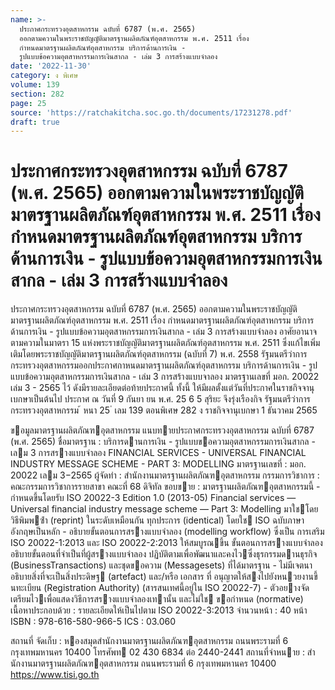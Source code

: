 ```yaml
---
name: >-
  ประกาศกระทรวงอุตสาหกรรม ฉบับที่ 6787 (พ.ศ. 2565)
  ออกตามความในพระราชบัญญัติมาตรฐานผลิตภัณฑ์อุตสาหกรรม พ.ศ. 2511 เรื่อง
  กำหนดมาตรฐานผลิตภัณฑ์อุตสาหกรรม บริการด้านการเงิน -
  รูปแบบข้อความอุตสาหกรรมการเงินสากล - เล่ม 3 การสร้างแบบจำลอง
date: '2022-11-30'
category: ง พิเศษ
volume: 139
section: 282
page: 25
source: 'https://ratchakitcha.soc.go.th/documents/17231278.pdf'
draft: true
---
```


# ประกาศกระทรวงอุตสาหกรรม ฉบับที่ 6787 (พ.ศ. 2565) ออกตามความในพระราชบัญญัติมาตรฐานผลิตภัณฑ์อุตสาหกรรม พ.ศ. 2511 เรื่อง กำหนดมาตรฐานผลิตภัณฑ์อุตสาหกรรม บริการด้านการเงิน - รูปแบบข้อความอุตสาหกรรมการเงินสากล - เล่ม 3 การสร้างแบบจำลอง

ประกาศกระทรวงอุตสาหกรรม ฉบับที่ 6787 (พ.ศ. 2565) ออกตามความในพระราชบัญญัติมาตรฐานผลิตภัณฑ์อุตสาหกรรม พ.ศ. 2511 เรื่อง กำหนดมาตรฐานผลิตภัณฑ์อุตสาหกรรม บริการด้านการเงิน - รูปแบบข้อความอุตสาหกรรมการเงินสากล - เล่ม 3 การสร้างแบบจำลอง อาศัยอานาจตามความในมาตรา 15 แห่งพระราชบัญญัติมาตรฐานผลิตภัณฑ์อุตสาหกรรม พ.ศ. 2511 ซึ่งแก้ไขเพิ่มเติมโดยพระราชบัญญัติมาตรฐานผลิตภัณฑ์อุตสาหกรรม (ฉบับที่ 7) พ.ศ. 2558 รัฐมนตรีว่าการกระทรวงอุตสาหกรรมออกประกาศกาหนดมาตรฐานผลิตภัณฑ์อุตสาหกรรม บริการด้านการเงิน - รูปแบบข้อความอุตสาหกรรมการเงินสากล - เล่ม 3 การสร้างแบบจาลอง มาตรฐานเลขที่ มอก. 20022 เล่ม 3 - 2565 ไว้ ดังมีรายละเอียดต่อท้ายประกาศนี้ ทั้งนี้ ให้มีผลตั้งแต่วันที่ประกาศในราชกิจจานุเบกษาเป็นต้นไป ประกาศ ณ วันที่ 9 กันยา ยน พ.ศ. 25 6 5 สุริยะ จึงรุ่งเรืองกิจ รัฐมนตรีว่าการกระทรวงอุตสาหกรรม ้ หนา 25 ่ เลม 139 ตอนพิเศษ 282 ง ราชกิจจานุเบกษา 1 ธันวาคม 2565

ขอมูลมาตรฐานผลิตภัณฑอุตสาหกรรม แนบทายประกาศกระทรวงอุตสาหกรรม ฉบับที่ 6787 (พ.ศ. 2565) ชื่อมาตรฐาน : บริการดานการเงิน - รูปแบบขอความอุตสาหกรรมการเงินสากล - เลม 3 การสรางแบบจําลอง FINANCIAL SERVICES - UNIVERSAL FINANCIAL INDUSTRY MESSAGE SCHEME - PART 3: MODELLING มาตรฐานเลขที่ : มอก. 20022 เลม 3−2565 ผู้จัดทํา : สํานักงานมาตรฐานผลิตภัณฑอุตสาหกรรม กรรมการวิชาการ : คณะกรรมการวิชาการรายสาขา คณะที่ 68 ดิจิทัล ขอบขาย : มาตรฐานผลิตภัณฑอุตสาหกรรมนี้ - กําหนดขึ้นโดยรับ ISO 20022-3 Edition 1.0 (2013-05) Financial services — Universal financial industry message scheme — Part 3: Modelling มาใชโดยวิธีพิมพซ้ํา (reprint) ในระดับเหมือนกัน ทุกประการ (identical) โดยใช ISO ฉบับภาษาอังกฤษเป็นหลัก - อธิบายขั้นตอนการสรางแบบจําลอง (modelling workflow) ซึ่งเป็น การเสริม ISO 20022-1:2013 และ ISO 20022-2:2013 ให้สมบูรณขึ้น ขั้นตอนการสรางแบบจําลองอธิบายขั้นตอนที่จําเป็นที่ผู้สรางแบบจําลอง ปฏิบัติตามเพื่อพัฒนาและคงไวซึ่งธุรกรรมดานธุรกิจ (BusinessTransactions) และชุดขอความ (Messagesets) ที่ได้มาตรฐาน - ไม่มีเจตนาอธิบายสิ่งที่จะเป็นสิ่งประดิษฐ (artefact) และ/หรือ เอกสาร ที่ อนุญาตให้สงไปยังหนวยงานขึ้นทะเบียน (Registration Authority) (สารสนเทศนี้อยู่ใน ISO 20022-7) - ตัวอยางจัดเตรียมไวเพื่อแสดงวิธีการสรางแบบจําลองเทานั้น และไม่ใช ขอกําหนด (normative) เนื้อหาประกอบด้วย : รายละเอียดให้เป็นไปตาม ISO 20022-3:2013 จํานวนหน้า : 40 หน้า ISBN : 978-616-580-966-5 ICS : 03.060

สถานที่ จัดเก็บ : หองสมุดสํานักงานมาตรฐานผลิตภัณฑอุตสาหกรรม ถนนพระรามที่ 6 กรุงเทพมหานคร 10400 โทรศัพท 02 430 6834 ต่อ 2440-2441 สถานที่จําหนาย : สํานักงานมาตรฐานผลิตภัณฑอุตสาหกรรม ถนนพระรามที่ 6 กรุงเทพมหานคร 10400 https://www.tisi.go.th

